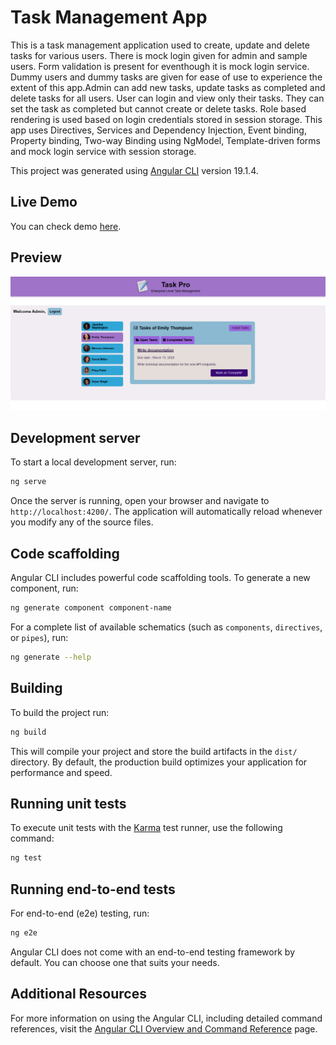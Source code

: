 # Task Management App

This is a task management application used to create, update and delete tasks for various users. There is mock login given for admin and sample users. Form validation is present for eventhough it is mock login service. Dummy users and dummy tasks are given for ease of use to experience the extent of this app.Admin can add new tasks, update tasks as completed and delete tasks for all users. User can login and view only their tasks. They can set the task as completed but cannot create or delete tasks. Role based rendering is used based on login credentials stored in session storage. This app uses Directives, Services and Dependency Injection, Event binding, Property binding, Two-way Binding using NgModel, Template-driven forms and mock login service with session storage. 

This project was generated using [Angular CLI](https://github.com/angular/angular-cli) version 19.1.4.

## Live Demo

You can check demo [here](https://angulartaskpro.netlify.app).

## Preview

![Alt text](src/assets/app_preview.png)

## Development server

To start a local development server, run:

```bash
ng serve
```

Once the server is running, open your browser and navigate to `http://localhost:4200/`. The application will automatically reload whenever you modify any of the source files.

## Code scaffolding

Angular CLI includes powerful code scaffolding tools. To generate a new component, run:

```bash
ng generate component component-name
```

For a complete list of available schematics (such as `components`, `directives`, or `pipes`), run:

```bash
ng generate --help
```

## Building

To build the project run:

```bash
ng build
```

This will compile your project and store the build artifacts in the `dist/` directory. By default, the production build optimizes your application for performance and speed.

## Running unit tests

To execute unit tests with the [Karma](https://karma-runner.github.io) test runner, use the following command:

```bash
ng test
```

## Running end-to-end tests

For end-to-end (e2e) testing, run:

```bash
ng e2e
```

Angular CLI does not come with an end-to-end testing framework by default. You can choose one that suits your needs.

## Additional Resources

For more information on using the Angular CLI, including detailed command references, visit the [Angular CLI Overview and Command Reference](https://angular.dev/tools/cli) page.
